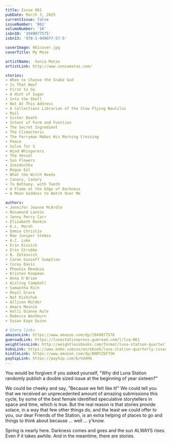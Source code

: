```yaml
---
title: Issue 061
pubDate: March 3, 2025
currentIssue: false
issueNumber: '061'
volumeNumber: '16' 
isbn10: '1949077575'
isbn13: '978-1-949077-57-5'

coverImage: 061cover.jpg
coverTitle: My Muse

artistName:  Sonia Matas
artistLink: http://www.soniamatas.com/

stories: 
- When to Choose the Snake God
- Is That New?
- First to Go
- A Hint of Sugar
- Into the Shell
- Not At This Address
- A Collections Librarian of the Slow Flying Nautilus
- Roil
- Sister Death
- Intent of Form and Function
- The Secret Ingredient
- The Climacteric
- The Ferryman Makes His Morning Crossing
- Peace
- Solve for X
- Wind Whisperers
- The Vessel
- Sun Flowers
- Zvezdochka
- Rogue Eel
- What the Witch Needs
- Canary, Canary
- To Bethany, with Teeth
- A Flame at the Edge of Darkness
- A Moon Goddess to Watch Over Me

authors: 
- Jennifer Jeanne McArdle
- Rosamund Lannin
- Jenny Perry Carr
- Elizabeth Rankin
- K.L. Marsh
- Emmie Christie
- Mae Juniper Stokes
- A.C. Luke
- Erin Kissick
- Erin Strubbe
- B. Zelkovich
- Caren Gussoff Sumption
- Corey Davis
- Phoenix Mendoza
- Kristen Koopman
- Anna O'Brien
- Aisling Campbell
- Samantha Rich
- Reyzl Grace
- Nat Kishchuk
- Allison Mulder
- Amara Mesnik
- Kelli Dianne Rule
- Rebecca Washburn
- Susan Kaye Quinn

# Store links
amazonLink: https://www.amazon.com/dp/1949077578
gumroadLink: https://lunastationpress.gumroad.com/l/lsq-061
weightlessLink: http://weightlessbooks.com/format/luna-station-quarterly-issue-061
koboLink: https://www.kobo.com/us/en/ebook/luna-station-quarterly-issue-061
kindleLink: https://www.amazon.com/dp/B0DYZ5F7SK
payhipLink: https://payhip.com/b/hd4HG
---
```

You would be forgiven if you asked yourself, "Why did Luna Station randomly publish a double sized issue at the beginning of year sixteen?"

We could be cheeky and say, "Because we felt like it!" We could tell you that we received an unprecedented amount of amazing submissions this cycle, by some of the best female identified speculative storytellers in space and time, which is true. But the real reason is that stories provide solace, in a way that few other things do, and the least we could offer to you, our dear Friends of the Station, is an extra helping of places to go and things to think about because ... well ... y'know.

Spring is nearly here. Darkness comes and goes and the sun ALWAYS rises. Even if it takes awhile. And in the meantime, there are stories.